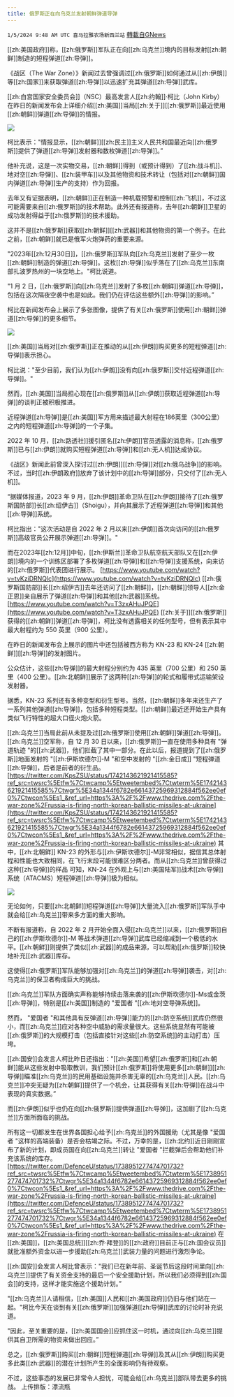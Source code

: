 ```yaml
---
title: 俄罗斯正在向乌克兰发射朝鲜弹道导弹
---
```

`1/5/2024 9:48 AM UTC 喜马拉雅农场新西兰站` [轉載自GNews](https://gnews.org/articles/2186958)

[[zh:美国政府]]称，[[zh:俄罗斯]]军队正在向[[zh:乌克兰]]境内的目标发射[[zh:朝鲜]]制造的短程弹道[[zh:导弹]]。

《战区（The War Zone）》新闻过去曾强调过[[zh:俄罗斯]]如何通过从[[zh:伊朗]]等[[zh:国家]]来获取弹道[[zh:导弹]]以迅速扩充其弹道[[zh:导弹]]武库。

[[zh:白宫国家安全委员会]]（NSC）最高发言人[[zh:约翰]]·柯比（John Kirby）在昨日的新闻发布会上详细介绍[[zh:美国]]当局[[zh:关于]][[zh:俄罗斯]]最近使用[[zh:朝鲜]]弹道[[zh:导弹]]的情报。

![](ipfs://QmQxQ6M6rzFEX6vnVWcCuovyKBPHJ55bE72YcWb9iU32sC?.png)

柯比表示："情报显示，[[zh:朝鲜]][[zh:民主]]主义人民共和国最近向[[zh:俄罗斯]]提供了弹道[[zh:导弹]]发射器和数枚弹道[[zh:导弹]]。”

他补充说，这是一次实物交易，[[zh:朝鲜]]得到（或预计得到）了[[zh:战斗机]]、地对空[[zh:导弹]]、[[zh:装甲车]]以及其他物资和技术转让（包括对[[zh:朝鲜]]国内弹道[[zh:导弹]]生产的支持）作为回报。

去年又有证据表明，[[zh:朝鲜]]正在制造一种机载预警和控制[[zh:飞机]]，不过这可能需要来自[[zh:俄罗斯]]的技术帮助。此外还有报道称，去年[[zh:朝鲜]]卫星的成功发射得益于[[zh:俄罗斯]]的技术援助。

这并不是[[zh:俄罗斯]]获取[[zh:朝鲜]][[zh:武器]]和其他物资的第一个例子。在此之前，[[zh:朝鲜]]就已是俄军火炮弹药的重要来源。

"2023年[[zh:12月30日]]，[[zh:俄罗斯]]军队向[[zh:乌克兰]]发射了至少一枚[[zh:朝鲜]]制造的弹道[[zh:导弹]]。这枚[[zh:导弹]]似乎落在了[[zh:乌克兰]]东南部扎波罗热州的一块空地上。"柯比说道。

"1 月 2 日，[[zh:俄罗斯]]向[[zh:乌克兰]]发射了多枚[[zh:朝鲜]]弹道[[zh:导弹]]，包括在这次隔夜空袭中也是如此。我们仍在评估这些额外[[zh:导弹]]的影响。”

柯比在新闻发布会上展示了多张图像，提供了有关[[zh:俄罗斯]]使用[[zh:朝鲜]]弹道[[zh:导弹]]的更多细节。


![](ipfs://QmfSsPvYkg7HkEBE5dwQPChnVQLwy8WUbEs72rnrtHwskQ?.png)


[[zh:美国]]当局对[[zh:俄罗斯]]正在推动的从[[zh:伊朗]]购买更多的短程弹道[[zh:导弹]]表示担心。

柯比说："至少目前，我们认为[[zh:伊朗]]没有向[[zh:俄罗斯]]交付近程弹道[[zh:导弹]]。"

然而，[[zh:美国]]当局担心现在[[zh:俄罗斯]]从[[zh:伊朗]]获取近程弹道[[zh:导弹]]的谈判正被积极推进。

近程弹道[[zh:导弹]]是[[zh:美国]]军方用来描述最大射程在186英里（300公里）之内的短程弹道[[zh:导弹]]的一个子集。

2022 年 10 月，[[zh:路透社]]援引匿名[[zh:伊朗]]官员透露的消息称，[[zh:俄罗斯]]已与[[zh:伊朗]]就购买短程弹道[[zh:导弹]]和[[zh:无人机]]达成协议。

《战区》新闻此前曾深入探讨过[[zh:伊朗]][[zh:导弹]]对[[zh:俄乌战争]]的影响。不过，当时[[zh:伊朗政府]]放弃了该计划中的[[zh:导弹]]部分，只交付了[[zh:无人机]]。

“据媒体报道，2023 年 9 月，[[zh:伊朗]]革命卫队在[[zh:伊朗]]接待了[[zh:俄罗斯国防部]]长[[zh:绍伊古]]（Shoigu），并向其展示了近程弹道[[zh:导弹]]和其他[[zh:导弹]]系统。

柯比指出："这次活动是自 2022 年 2 月以来[[zh:伊朗]]首次向访问的[[zh:俄罗斯]]高级官员公开展示弹道[[zh:导弹]]。"

而在2023年[[zh:12月]]中旬，[[zh:伊斯兰]]革命卫队航空航天部队又在[[zh:伊朗]]境内的一个训练区部署了多枚弹道[[zh:导弹]]和[[zh:导弹]]支援系统，向来访的[[zh:俄罗斯]]代表团进行展示。
[https://www.youtube.com/watch?v=tvKziDRNQlc](https://www.youtube.com/watch?v=tvKziDRNQlc)
[[zh:俄罗斯国防部]]长[[zh:绍伊古]]去年还访问了[[zh:朝鲜]]，[[zh:朝鲜]]领导人[[zh:金正恩]]亲自展示了弹道[[zh:导弹]]和其他[[zh:武器]]系统。
[https://www.youtube.com/watch?v=T3zxAHuJPQE](https://www.youtube.com/watch?v=T3zxAHuJPQE)
[[zh:关于]][[zh:俄罗斯]]获得的[[zh:朝鲜]]弹道[[zh:导弹]]，柯比没有透露相关的任何型号，但有表示其中最大射程约为 550 英里（900 公里）。

在昨日的新闻发布会上展示的图片中还包括被西方称为 KN-23 和 KN-24 [[zh:朝鲜]][[zh:导弹]]的发射图片。

公众估计，这些[[zh:导弹]]的最大射程分别约为 435 英里（700 公里）和 250 英里（400 公里）。[[zh:北朝鲜]]展示了这两种[[zh:导弹]]的轮式和履带式运输架设发射器。

据悉，KN-23 系列还有多种变型和衍生型号。当然，[[zh:朝鲜]]多年来还生产了一系列其他弹道[[zh:导弹]]，包括多种短程类型。[[zh:朝鲜]]最近还开始生产具有类似飞行特性的超大口径火炮火箭。

[[zh:乌克兰]]当局此前从未提及过[[zh:俄罗斯]]使用[[zh:朝鲜]]弹道[[zh:导弹]]。[[zh:乌克兰]]空军称，自 12 月 30 日以来，[[zh:俄罗斯]]一直在使用多种具有 "弹道轨迹 "的[[zh:武器]]，他们拦截了其中一部分。在此以后，报道提到了[[zh:俄罗斯]]地面发射的 "[[zh:伊斯坎德尔]]\-M "和空中发射的 "[[zh:金日成]] "短程弹道[[zh:导弹]]，后者是前者的衍生品。
[https://twitter.com/KpsZSU/status/1742143621921415585?ref_src=twsrc%5Etfw%7Ctwcamp%5Etweetembed%7Ctwterm%5E1742143621921415585%7Ctwgr%5E34a1344f6782e66143725969312884f562ee0ef0%7Ctwcon%5Es1_&ref_url=https%3A%2F%2Fwww.thedrive.com%2Fthe-war-zone%2Frussia-is-firing-north-korean-ballistic-missiles-at-ukraine](https://twitter.com/KpsZSU/status/1742143621921415585?ref_src=twsrc%5Etfw%7Ctwcamp%5Etweetembed%7Ctwterm%5E1742143621921415585%7Ctwgr%5E34a1344f6782e66143725969312884f562ee0ef0%7Ctwcon%5Es1_&ref_url=https%3A%2F%2Fwww.thedrive.com%2Fthe-war-zone%2Frussia-is-firing-north-korean-ballistic-missiles-at-ukraine)
其中，[[zh:北朝鲜]] KN-23 的外形与[[zh:伊斯坎德尔]]\-M非常相似，据信其总体射程和性能也大致相同，在飞行末段可能很难区分两者。而从[[zh:乌克兰]]曾获得过这种[[zh:导弹]]的样品 可知，KN-24 在外观上与[[zh:美国陆军]]战术[[zh:导弹]]系统（ATACMS）短程弹道[[zh:导弹]]极为相似。

![](ipfs://QmUi4E2U4Y71wAEqTh8tSgSaopbQ76894oTJqUDswqkEMb?.png)

无论如何，只要[[zh:北朝鲜]]短程弹道[[zh:导弹]]大量流入[[zh:俄罗斯]]军队手中就会给[[zh:乌克兰]]带来多方面的重大影响。

不断有报道称，自 2022 年 2 月开始全面入侵[[zh:乌克兰]]以来，[[zh:俄罗斯]]自己的[[zh:伊斯坎德尔]]\-M 等战术弹道[[zh:导弹]]武库已经缩减到一个极低的水平。[[zh:朝鲜]]则提供了类似[[zh:武器]]的成品来源，可以帮助[[zh:俄罗斯]]较快地补充[[zh:武器]]库存。

这使得[[zh:俄罗斯]]军队能够加强对[[zh:乌克兰]]的弹道[[zh:导弹]]袭击，对[[zh:乌克兰]]的保卫者构成巨大的挑战。

[[zh:乌克兰]]军队方面确实声称能够持续击落来袭的[[zh:伊斯坎德尔]]\-Ms或金茨[[zh:导弹]]，特别是[[zh:美国]]制造的 "爱国者 "[[zh:地对空导弹系统]]。

然而， "爱国者 "和其他具有反弹道[[zh:导弹]]能力的[[zh:防空系统]]武库仍然很小，而[[zh:乌克兰]]应对各种空中威胁的需求量很大。这些系统显然有可能被[[zh:俄罗斯]]的大规模打击（包括直接针对这些[[zh:防空系统]]的主动打击）压垮。

[[zh:国安]]会发言人柯比昨日还指出："[[zh:美国]]希望[[zh:俄罗斯]]和[[zh:朝鲜]]能从这些发射中吸取教训，我们预计[[zh:俄罗斯]]将使用更多[[zh:朝鲜]][[zh:导弹]]瞄准[[zh:乌克兰]]的民用基础设施并杀害无辜的[[zh:乌克兰]]人民。[[zh:乌克兰]]冲突无疑为[[zh:朝鲜]]提供了一个机会，让其获得有关[[zh:导弹]]在战斗中表现的真实数据。”

而[[zh:伊朗]]似乎也仍在向[[zh:俄罗斯]]提供弹道[[zh:导弹]]，这加剧了[[zh:乌克兰]]方面所面临的挑战。

所有这一切都发生在世界各国担心给予[[zh:乌克兰]]的外国援助（尤其是像 "爱国者 "这样的高端装备）是否会枯竭之际。不过，万幸的是，[[zh:北约]]近日刚刚宣布了新的计划，即成员国在向[[zh:乌克兰]]转让 "爱国者 "拦截弹后会帮助他们补充该系统的库存。
[https://twitter.com/DefenceU/status/1738951277474701732?ref_src=twsrc%5Etfw%7Ctwcamp%5Etweetembed%7Ctwterm%5E1738951277474701732%7Ctwgr%5E34a1344f6782e66143725969312884f562ee0ef0%7Ctwcon%5Es1_&ref_url=https%3A%2F%2Fwww.thedrive.com%2Fthe-war-zone%2Frussia-is-firing-north-korean-ballistic-missiles-at-ukraine](https://twitter.com/DefenceU/status/1738951277474701732?ref_src=twsrc%5Etfw%7Ctwcamp%5Etweetembed%7Ctwterm%5E1738951277474701732%7Ctwgr%5E34a1344f6782e66143725969312884f562ee0ef0%7Ctwcon%5Es1_&ref_url=https%3A%2F%2Fwww.thedrive.com%2Fthe-war-zone%2Frussia-is-firing-north-korean-ballistic-missiles-at-ukraine)
在[[zh:美国]]，[[zh:美国总统]][[zh:乔·拜登]]的[[zh:政府]]目前正与[[zh:国会议员]]就批准额外资金以进一步援助[[zh:乌克兰]]武装力量的问题进行激烈争论。

[[zh:国安]]会发言人柯比曾表示："我们已在新年前、圣诞节后这段时间里向[[zh:乌克兰]]提供了有关资金支持的最后一个安全援助计划，所以我们必须得到[[zh:国会]]的支持，这样才能实施这个援助计划。”

"[[zh:乌克兰]]人请相信，[[zh:美国]]人民和[[zh:美国政府]]仍旧与他们站在一起。"柯比今天在谈到有关[[zh:俄罗斯]]加强弹道[[zh:导弹]]武库的讨论时补充说道。

"因此，至关重要的是，[[zh:美国国会]]应抓住这一时机，通过向[[zh:乌克兰]]提供其自卫所需的物资来做出回应。”

总之，[[zh:俄罗斯]]购买[[zh:朝鲜]]短程弹道[[zh:导弹]]及其从[[zh:伊朗]]购买更多此类[[zh:武器]]的潜在计划所产生的全面影响仍有待观察。

不过，这些事态的发展已非常令人担忧，可能会给[[zh:乌克兰]]部队带去更多的挑战。
上传排版：漂流瓶
